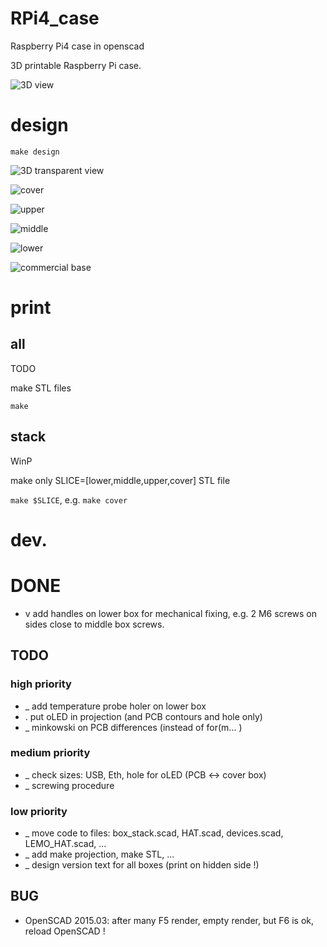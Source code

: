 # RPi4_case

Raspberry Pi4 case in openscad

3D printable Raspberry Pi case.

![3D view](3Dview.png)

# design

`make design`

![3D transparent view](3Dview_tranparent.png)

![cover](box_cover.png)

![upper](box_upper.png)

![middle](box_middle.png)

![lower](box_lower.png)

![commercial base](base_box.png)

# print

## all

TODO

make STL files

`make`

## stack

WinP

make only SLICE=[lower,middle,upper,cover] STL file

`make $SLICE`, e.g. `make cover`

# dev.

# DONE

- v add handles on lower box for mechanical fixing, e.g. 2 M6 screws on sides close to middle box screws.

## TODO

### high priority

- _ add temperature probe holer on lower box
- . put oLED in projection (and PCB contours and hole only)
- _ minkowski on PCB differences (instead of for(m... )

### medium priority

- _ check sizes: USB, Eth, hole for oLED (PCB <-> cover box)
- _ screwing procedure

### low priority

- _ move code to files: box_stack.scad, HAT.scad, devices.scad, LEMO_HAT.scad, ...
- _ add make projection, make STL, ...
- _ design version text for all boxes (print on hidden side !)

## BUG

- OpenSCAD 2015.03: after many F5 render, empty render, but F6 is ok, reload OpenSCAD !
